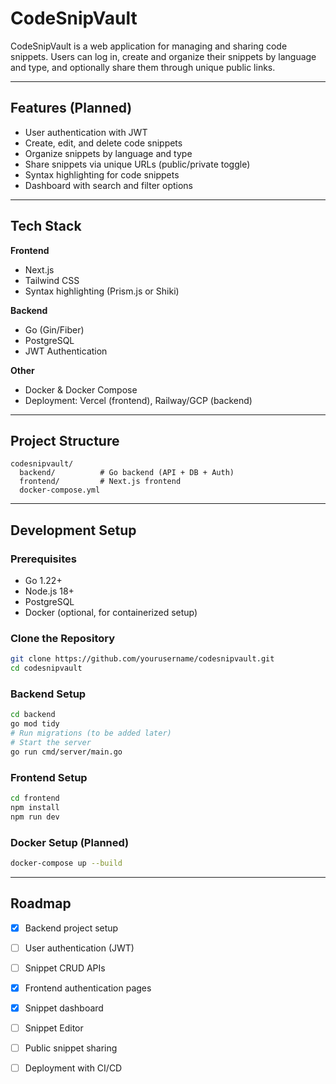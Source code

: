 # CodeSnipVault

CodeSnipVault is a web application for managing and sharing code snippets.
Users can log in, create and organize their snippets by language and type, and optionally share them through unique public links.

---

## Features (Planned)

* User authentication with JWT
* Create, edit, and delete code snippets
* Organize snippets by language and type
* Share snippets via unique URLs (public/private toggle)
* Syntax highlighting for code snippets
* Dashboard with search and filter options

---

## Tech Stack

**Frontend**

* Next.js
* Tailwind CSS
* Syntax highlighting (Prism.js or Shiki)

**Backend**

* Go (Gin/Fiber)
* PostgreSQL
* JWT Authentication

**Other**

* Docker & Docker Compose
* Deployment: Vercel (frontend), Railway/GCP (backend)

---

## Project Structure

```
codesnipvault/
  backend/          # Go backend (API + DB + Auth)
  frontend/         # Next.js frontend
  docker-compose.yml
```

---

## Development Setup

### Prerequisites

* Go 1.22+
* Node.js 18+
* PostgreSQL
* Docker (optional, for containerized setup)

### Clone the Repository

```bash
git clone https://github.com/yourusername/codesnipvault.git
cd codesnipvault
```

### Backend Setup

```bash
cd backend
go mod tidy
# Run migrations (to be added later)
# Start the server
go run cmd/server/main.go
```

### Frontend Setup

```bash
cd frontend
npm install
npm run dev
```

### Docker Setup (Planned)

```bash
docker-compose up --build
```

---

## Roadmap

* [X] Backend project setup
* [ ] User authentication (JWT)
* [ ] Snippet CRUD APIs
* [X] Frontend authentication pages
* [X] Snippet dashboard 
* [ ] Snippet Editor
* [ ] Public snippet sharing
* [ ] Deployment with CI/CD

